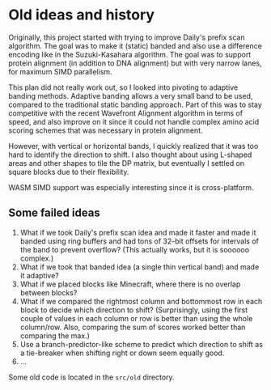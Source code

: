 # Old ideas and history
Originally, this project started with trying to improve Daily's prefix scan algorithm.
The goal was to make it (static) banded and also use a difference encoding like in the
Suzuki-Kasahara algorithm. The goal was to support protein alignment (in addition to
DNA alignment) but with very narrow lanes, for maximum SIMD parallelism.

This plan did not really work out, so I looked into pivoting to adaptive banding methods.
Adaptive banding allows a very small band to be used, compared to the traditional static
banding approach. Part of this was to stay competitive with the recent Wavefront Alignment
algorithm in terms of speed, and also improve on it since it could not handle complex amino
acid scoring schemes that was necessary in protein alignment.

However, with vertical or horizontal bands, I quickly realized that it was too hard to
identify the direction to shift. I also thought about using L-shaped areas and other shapes
to tile the DP matrix, but eventually I settled on square blocks due to their flexibility.

WASM SIMD support was especially interesting since it is cross-platform.

## Some failed ideas
1. What if we took Daily's prefix scan idea and made it faster and made it banded using
ring buffers and had tons of 32-bit offsets for intervals of the band to prevent overflow?
(This actually works, but it is soooooo complex.)
2. What if we took that banded idea (a single thin vertical band) and made it adaptive?
3. What if we placed blocks like Minecraft, where there is no overlap between blocks?
4. What if we compared the rightmost column and bottommost row in each block to decide
which direction to shift? (Surprisingly, using the first couple of values in each column
or row is better than using the whole column/row. Also, comparing the sum of scores worked
better than comparing the max.)
5. Use a branch-predictor-like scheme to predict which direction to shift as a tie-breaker
when shifting right or down seem equally good.
6. ...

Some old code is located in the `src/old` directory.
